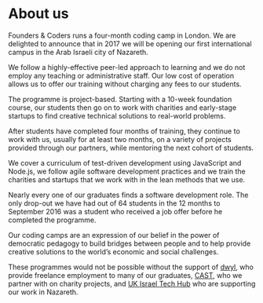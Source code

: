 # About us

Founders & Coders runs a four-month coding camp in London. We are delighted to announce that in 2017 we will be opening our first international campus in the Arab Israeli city of Nazareth.

We follow a highly-effective peer-led approach to learning and we do not employ any teaching or administrative staff. Our low cost of operation allows us to offer our training without charging any fees to our students.

The programme is project-based. Starting with a 10-week foundation course, our students then go on to work with charities and early-stage startups to find creative technical solutions to real-world problems.

After students have completed four months of training, they continue to work with us, usually for at least two months, on a variety of projects provided through our partners, while mentoring the next cohort of students.

We cover a curriculum of test-driven development using JavaScript and Node.js, we follow agile software development practices and we train the charities and startups that we work with in the lean methods that we use.

Nearly every one of our graduates finds a software development role. The only drop-out we have had out of 64 students in the 12 months to September 2016 was a student who received a job offer before he completed the programme.

Our coding camps are an expression of our belief in the power of democratic pedagogy to build bridges between people and to help provide creative solutions to the world’s economic and social challenges.

These programmes would not be possible without the support of [dwyl](http://www.dwyl.io/), who provide freelance employment to many of our graduates, [CAST](http://www.wearecast.org.uk/), who we partner with on charity projects, and [UK Israel Tech Hub](http://www.ukisraelhub.com/) who are supporting our work in Nazareth.


